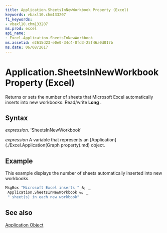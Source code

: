 ```yaml
---
title: Application.SheetsInNewWorkbook Property (Excel)
keywords: vbaxl10.chm133207
f1_keywords:
- vbaxl10.chm133207
ms.prod: excel
api_name:
- Excel.Application.SheetsInNewWorkbook
ms.assetid: e2615d23-e0e0-34c4-0fd3-25f46a0d017b
ms.date: 06/08/2017
---
```



# Application.SheetsInNewWorkbook Property (Excel)

Returns or sets the number of sheets that Microsoft Excel automatically inserts into new workbooks. Read/write  **Long** .


## Syntax

 _expression_. 'SheetsInNewWorkbook'

 _expression_ A variable that represents an [Application](./Excel.Application(Graph property).md) object.


## Example

This example displays the number of sheets automatically inserted into new workbooks.


```vb
MsgBox "Microsoft Excel inserts " &; _ 
 Application.SheetsInNewWorkbook &; _ 
 " sheet(s) in each new workbook"
```


## See also


[Application Object](Excel.Application(objec).md)

